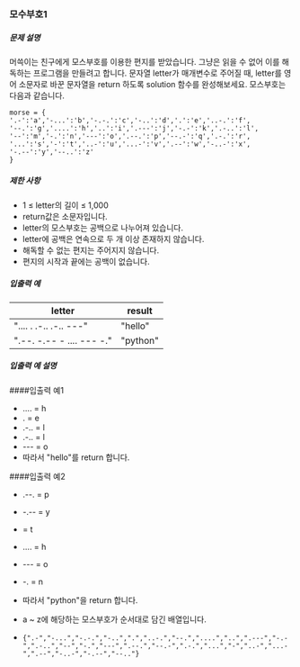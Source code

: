 ### 모수부호1

##### 문제 설명

머쓱이는 친구에게 모스부호를 이용한 편지를 받았습니다. 그냥은 읽을 수 없어 이를 해독하는 프로그램을 만들려고 합니다. 문자열 letter가 매개변수로 주어질 때, letter를 영어 소문자로 바꾼 문자열을 return 하도록 solution 함수를 완성해보세요.  모스부호는 다음과 같습니다.

```
morse = {
'.-':'a','-...':'b','-.-.':'c','-..':'d','.':'e','..-.':'f',
'--.':'g','....':'h','..':'i','.---':'j','-.-':'k','.-..':'l',
'--':'m','-.':'n','---':'o','.--.':'p','--.-':'q','.-.':'r',
'...':'s','-':'t','..-':'u','...-':'v','.--':'w','-..-':'x',
'-.--':'y','--..':'z'
}
```

##### 제한 사항

- 1 ≤ letter의 길이 ≤ 1,000 
- return값은 소문자입니다. 
- letter의 모스부호는 공백으로 나누어져 있습니다. 
- letter에 공백은 연속으로 두 개 이상 존재하지 않습니다. 
- 해독할 수 없는 편지는 주어지지 않습니다. 
- 편지의 시작과 끝에는 공백이 없습니다.

##### 입출력 예

| letter                    | result   |
|---------------------------|----------|
| ".... . .-.. .-.. ---"    | "hello"  |
| ".--. -.-- - .... --- -." | "python" |


##### 입출력 예 설명
####입출력 예1
- .... = h 
- . = e 
- .-.. = l 
- .-.. = l 
- --- = o 
- 따라서 "hello"를 return 합니다.

####입출력 예2 
- .--. = p 
- -.-- = y
- = t 
- .... = h 
- --- = o 
- -. = n 
- 따라서 "python"을 return 합니다.


- a ~ z에 해당하는 모스부호가 순서대로 담긴 배열입니다.
- ```
  {".-","-...","-.-.","-..",".","..-.","--.","....","..",".---","-.-",".-..","--","-.","---",".--.","--.-",".-.","...","-","..-","...-",".--","-..-","-.--","--.."}
  ```